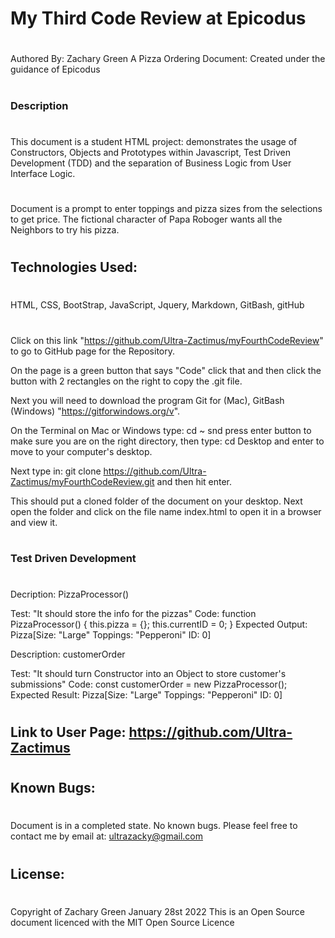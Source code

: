 # My Third Code Review at Epicodus
#
Authored By: Zachary Green
A Pizza Ordering Document: Created under the guidance of Epicodus
#
#
### Description
#
This document is a student HTML project: demonstrates the usage of Constructors, Objects and Prototypes within Javascript, Test Driven Development (TDD) and the separation of Business Logic from User Interface Logic.
#
Document is a prompt to enter toppings and pizza sizes from the selections to get price. The fictional character of Papa Roboger wants all the Neighbors to try his pizza.
#

## Technologies Used: 
#
HTML, CSS, BootStrap, JavaScript, Jquery, Markdown, GitBash, gitHub
#

Click on this link 
"https://github.com/Ultra-Zactimus/myFourthCodeReview"
to go to GitHub page for the Repository.

 On the page is a green button that says "Code" click that and then click the button with 2 rectangles on the right to copy the .git file. 
 
 Next you will need to download the program Git for (Mac), GitBash (Windows) "https://gitforwindows.org/v". 
 
 On the Terminal on Mac or Windows type: cd ~  snd press enter button to make sure you are on the right directory, then type: cd Desktop and enter to move to your computer's desktop. 
 
 Next type in: git clone https://github.com/Ultra-Zactimus/myFourthCodeReview.git and then hit enter. 
 
 This should put a cloned folder of the document on your desktop. Next open the folder and click on the file name index.html to open it in a browser and view it.
#

### Test Driven Development
#

Decription: PizzaProcessor()

Test: "It should store the info for the pizzas"
Code:
function PizzaProcessor() {
  this.pizza = {};
  this.currentID = 0;
}
Expected Output: Pizza[Size: "Large" Toppings: "Pepperoni" ID: 0]

Description: customerOrder

Test: "It should turn Constructor into an Object to store customer's submissions"
Code:
const customerOrder = new PizzaProcessor();
Expected Result: Pizza[Size: "Large" Toppings: "Pepperoni" ID: 0]

#

## Link to User Page: https://github.com/Ultra-Zactimus
#

## Known Bugs:
#
Document is in a completed state.
No known bugs.
Please feel free to contact me by email at: ultrazacky@gmail.com
#
## License:
#
Copyright of Zachary Green
January 28st 2022
This is an Open Source document licenced with the MIT Open Source Licence